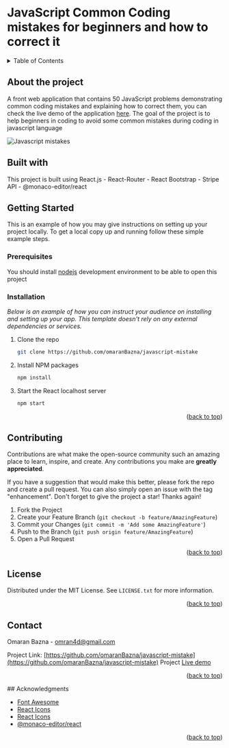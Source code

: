 # JavaScript Common Coding mistakes for beginners and how to correct it
<details id="readme-top">
  <summary>Table of Contents</summary>
  <ol>
    <li>
      <a href="#about-the-project">About The Project</a>
      <ul>
        <li><a href="#built-with">Built With</a></li>
      </ul>
    </li>
    <li>
      <a href="#getting-started">Getting Started</a>
      <ul>
        <li><a href="#prerequisites">Prerequisites</a></li>
        <li><a href="#installation">Installation</a></li>
      </ul>
    </li>
    <li><a href="#contributing">Contributing</a></li>
    <li><a href="#license">License</a></li>
    <li><a href="#contact">Contact</a></li>
    <li><a href="#acknowledgments">Acknowledgments</a></li>
  </ol>
</details>


## About the project
A front web application that contains 50 JavaScript problems demonstrating common coding mistakes and explaining how to correct them, you can check the live demo of the application [here](https://javascriptmistakes.com/).
The goal of the project is to help beginners in coding to avoid some common mistakes during coding in javascript language

![Javascript mistakes](https://github.com/omaranBazna/javascript-mistake/assets/100542103/91a233bd-56f9-4915-a913-673289d8a335)



## Built with 
This project is built using React.js - React-Router  - React Bootstrap - Stripe API - @monaco-editor/react

## Getting Started

This is an example of how you may give instructions on setting up your project locally.
To get a local copy up and running follow these simple example steps.

### Prerequisites

You should install [nodejs](https://nodejs.org/en) development environment to be able to open this project


### Installation

_Below is an example of how you can instruct your audience on installing and setting up your app. This template doesn't rely on any external dependencies or services._

1. Clone the repo
   ```sh
   git clone https://github.com/omaranBazna/javascript-mistake
   ```
2. Install NPM packages
   ```sh
   npm install
   ```
3. Start the React localhost server
   ```sh
   npm start
   ```

<p align="right">(<a href="#readme-top">back to top</a>)</p>

## Contributing

Contributions are what make the open-source community such an amazing place to learn, inspire, and create. Any contributions you make are **greatly appreciated**.

If you have a suggestion that would make this better, please fork the repo and create a pull request. You can also simply open an issue with the tag "enhancement".
Don't forget to give the project a star! Thanks again!

1. Fork the Project
2. Create your Feature Branch (`git checkout -b feature/AmazingFeature`)
3. Commit your Changes (`git commit -m 'Add some AmazingFeature'`)
4. Push to the Branch (`git push origin feature/AmazingFeature`)
5. Open a Pull Request

<p align="right">(<a href="#readme-top">back to top</a>)</p>


## License

Distributed under the MIT License. See `LICENSE.txt` for more information.

<p align="right">(<a href="#readme-top">back to top</a>)</p>



<!-- CONTACT -->
## Contact

Omaran Bazna  - omran4d@gmail.com

Project Link: [https://github.com/omaranBazna/javascript-mistake](https://github.com/omaranBazna/javascript-mistake)
Project [Live demo](https://javascriptmistakes.com/)

<p align="right">(<a href="#readme-top">back to top</a>)</p>
## Acknowledgments

* [Font Awesome](https://fontawesome.com)
* [React Icons](https://react-icons.github.io/react-icons/search)
* [React Icons](https://react-icons.github.io/react-icons/search)
* [@monaco-editor/react](https://www.npmjs.com/package/@monaco-editor/react)

<p align="right">(<a href="#readme-top">back to top</a>)</p>





